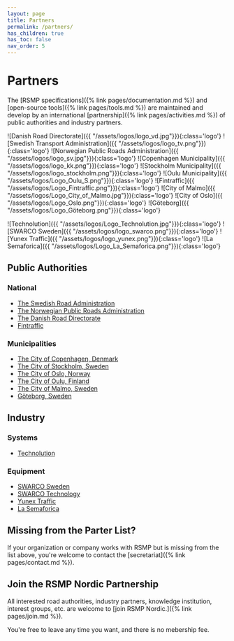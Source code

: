 ```yaml
---
layout: page
title: Partners
permalink: /partners/
has_children: true
has_toc: false
nav_order: 5
---
```


# Partners
The [RSMP specifications]({% link pages/documentation.md %}) and [open-source tools]({% link pages/tools.md %}) are maintained and develop by an international [partnership]({% link pages/activities.md %}) of public authorities and industry partners. 

![Danish Road Directorate]({{ "/assets/logos/logo_vd.jpg"}}){:class='logo'}
![Swedish Transport Administration]({{ "/assets/logos/logo_tv.png"}}){:class='logo'}
![Norwegian Public Roads Administration]({{ "/assets/logos/logo_sv.jpg"}}){:class='logo'}
![Copenhagen Municipality]({{ "/assets/logos/logo_kk.png"}}){:class='logo'}
![Stockholm Municipality]({{ "/assets/logos/logo_stockholm.png"}}){:class='logo'}
![Oulu Municipality]({{ "/assets/logos/Logo_Oulu_S.png"}}){:class='logo'}
![Fintraffic]({{ "/assets/logos/Logo_Fintraffic.png"}}){:class='logo'}
![City of Malmo]({{ "/assets/logos/Logo_City_of_Malmo.jpg"}}){:class='logo'}
![City of Oslo]({{ "/assets/logos/Logo_Oslo.png"}}){:class='logo'}
![Göteborg]({{ "/assets/logos/Logo_Göteborg.png"}}){:class='logo'}

![Technolution]({{ "/assets/logos/Logo_Technolution.jpg"}}){:class='logo'}
![SWARCO Sweden]({{ "/assets/logos/logo_swarco.png"}}){:class='logo'}
![Yunex Traffic]({{ "/assets/logos/logo_yunex.png"}}){:class='logo'}
![La Semaforica]({{ "/assets/logos/Logo_La_Semaforica.png"}}){:class='logo'}

## Public Authorities
### National
- [The Swedish Road Administration](https://www.trafikverket.se)
- [The Norwegian Public Roads Administration](https://www.vegvesen.no)
- [The Danish Road Directorate](https://www.vejdirektoratet.dk)
- [Fintraffic](https://www.fintraffic.fi/en)

### Municipalities
- [The City of Copenhagen, Denmark](https://www.kk.dk)
- [The City of Stockholm, Sweden](https://start.stockholm)
- [The City of Oslo, Norway](https://www.oslo.kommune.no)
- [The City of Oulu, Finland](https://www.ouka.fi/en)
- [The City of Malmo, Sweden](https://www.sydsverige.dk/)
- [Göteborg, Sweden](https://www.goteborg.com/)

## Industry
### Systems
- [Technolution](https://www.technolution.com)

### Equipment
- [SWARCO Sweden](https://www.swarco.com/companies/swarco-sverige-ab)
- [SWARCO Technology](https://www.swarco.com/companies/swarco-technology-aps)
- [Yunex Traffic](https://www.yunextraffic.com)
- [La Semaforica](https://lasemaforica.com/)

## Missing from the Parter List?
If your organization or company works with RSMP but is missing from the list above, you're welcome to contact the [secretariat]({% link pages/contact.md %}).

## Join the RSMP Nordic Partnership
All interested road authorities, industry partners, knowledge institution, interest groups, etc. are welcome to [join RSMP Nordic.]({% link pages/join.md %}).

You're free to leave any time you want, and there is no mebership fee.
